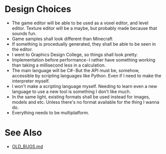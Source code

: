 # Design Choices
* The game editor will be able to be used as a voxel editor, and level editor. Texture editor will be a maybe, but probably made because that sounds fun.
* Game samples shall look different than Minecraft
* If something is procedually generated, they shall be able to be seen in the editor.
* I went to Graphics Design College, so things shall look pretty.
* Implementation before performance - I rather have something working than taking a millisecond less in a calculation.
* The main language will be C# - But the API must be, somehow, accessible by scripting languages like Python. Even if I need to make the interpreter myself.
* I won't make a scripting language myself. Needing to learn even a new language to use a new tool is something I don't like much.
* In the same light, existing formats shall be used instead for images, models and etc. Unless there's no format available for the thing I wanna do.
* Everything needs to be multiplatform.

# See Also
* [OLD_BUGS.md](OLD_BUGS.md)
